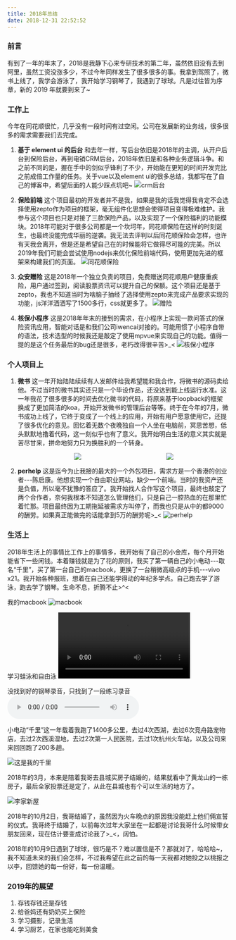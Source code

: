 ```yaml
---
title: 2018年总结
date: 2018-12-31 22:52:52
---
```


### 前言
有到了一年的年末了，2018是我静下心来专研技术的第二年，虽然依旧没有去到阿里，虽然工资没涨多少，不过今年同样发生了很多很多的事。我拿到驾照了，微书上线了，我学会游泳了，我开始学习钢琴了，我遇到了球球。凡是过往皆为序章，新的 2019 年就要到来了~

### 工作上
今年在同花顺很忙，几乎没有一段时间有过空闲。公司在发展新的业务线，很多很多的需求需要我们去完成。
1. **基于 element ui 的后台**
和去年一样，写后台依旧是2018年的主调，从开户后台到保险后台，再到电销CRM后台，2018年依旧是和各种业务逻辑斗争。和之前不同的是，握在手中的剑似乎锋利了不少，开始能在更短的时间开发完比之前成倍工作量的任务。关于vue以及element ui的很多总结，我都写在了自己的博客中，希望后面的人能少踩点坑吧~
![crm后台](https://fs.andylistudio.com/1548990199725.png)

2. **保险前端**
这个项目最初的开发者并不是我，如果是我的话我觉得我肯定不会选择使用zepto作为项目的框架，毫无组件化思想会使得项目变得极难维护。我参与这个项目也只是对接了三款保险产品，以及实现了一个保险福利的功能模块。2018年可能对于很多公司都是一个坎坷年，同花顺保险在这样的时刻诞生，也最终没能完成华丽的逆袭。我无法去评判以后同花顺保险会怎样，也许有天我会离开，但是还是希望自己在的时候能将它做得尽可能的完美。所以2019年我们可能会尝试使用nodejs来优化保险前端代码，使用更加先进的框架来构建我们的页面。
![同花顺保险](https://fs.andylistudio.com/1548990561831.png)

3. **众安赠险**
这是2018年一个独立负责的项目，免费赠送同花顺用户健康重疾险，用户通过签到，阅读股票资讯可以提升自己的保额。这个项目还是基于zepto，我也不知道当时为啥脑子抽经了选择使用zepto来完成产品要求实现的功能，js洋洋洒洒写了1500多行，css就更多了。
![赠险](https://fs.andylistudio.com/1548990646551.png)


4. **核保小程序**
这是2018年年末的接到的需求，在小程序上实现一款问答式的保险资讯应用，智能对话是和我们公司iwencai对接的。可能用惯了小程序自带的语法，技术选型的时候我还是敲定了使用mpvue来实现自己的功能。值得一提的是这个任务最后的bug还是很多，老朽改得很辛苦>_<
![核保小程序](https://fs.andylistudio.com/1548990825318.png)


### 个人项目上
1. **微书**
这一年开始陆陆续续有人发邮件给我希望能和我合作，将微书的源码卖给他。不过当时的微书其实还只是一个毕设作品，还没达到能上线运行水准。这一年我花了很多很多的时间去优化微书的代码，将原来基于loopback的框架换成了更加简洁的koa，开始开发微书的管理后台等等。终于在今年的7月，微书成功上线了，它终于变成了一个线上的应用，开始有用户愿意使用它，还提了很多优化的意见。回忆着无数个夜晚独自一个人坐在电脑前，冥思苦想，低头默默地撸着代码，这一刻似乎也有了意义。我开始明白生活的意义其实就是苦尽甘来，拼命地努力只为换胜利的一个转身。
<div style="display: flex; flex-flow: row nowrap; justify-content: center; align-items: center; width: 100%; overflow-x: auto; letter-spacing: 10px">
    <img style="flex: 1; margin-right: 10px; min-width: 200px" src="https://fs.andylistudio.com/1548990964344.jpeg" />
    <img style="flex: 1; margin-right: 10px; min-width: 200px" src="https://fs.andylistudio.com/1548990961838.jpeg" />
    <img style="flex: 1; min-width: 200px" src="https://fs.andylistudio.com/1548990959398.jpeg" />
</div>

2. **perhelp**
这是迄今为止我接的最大的一个外包项目，需求方是一个香港的创业者---陈启康。他想实现一个自由职业网站，缺少一个前端。当时的我资产还是负值，所以毫不犹豫的答应了。我开始找人合作写这个项目，最终也敲定了两个合作者，奈何我根本不知道怎么管理他们，只是自己一腔热血的在那里忙着忙那。项目最终因为工期拖延被需求方叫停了，而我也只是从中的都9000的酬劳。如果真正能做完的话能拿到5万的酬劳呢>_<
![perhelp](https://fs.andylistudio.com/1548991365197.png)

### 生活上
2018年生活上的事情比工作上的事情多，我开始有了自己的小金库，每个月开始能省下一些闲钱。本着赚钱就是为了花的原则，我买了第一辆自己的小电动---取名“千里”，买了第一台自己的macbook，更换了一台稍微高级点的手机---vivo x21。我开始各种报班，想着在自己还能学得动的年纪多学点。自己跑去学了游泳，跑去学了钢琴。生命不息，折腾不止>^<

我的macbook
![macbook](https://fs.andylistudio.com/1548997199619.jpeg)

学习蛙泳和自由泳
<video src="https://fs.andylistudio.com/1548996676146.mp4" controls></video>

没找到好的钢琴录音，只找到了一段练习录音
<audio src="https://fs.andylistudio.com/1548996316939.m4a" controls></audio>

小电动“千里”这一年载着我跑了1400多公里，去过4次西湖，去过6次竞舟路宠物店，去过2次西溪湿地，去过2次第一人民医院，去过1次杭州火车站，以及公司来来回回跑了200多趟。

![这是我的千里](https://fs.andylistudio.com/1548996507610.png)

2018年的3月，本来是陪着我哥去县城买房子结婚的，结果就看中了黄龙山的一栋房子，最后全家投票还是定了，从此在县城也有个可以生活的地方了。

![李家新屋](https://fs.andylistudio.com/1548996546995.png)

2018年的10月2日，我哥结婚了，虽然因为火车晚点的原因我没能赶上他们倆宣誓的仪式。我哥终于结婚了，以前每次过年大家坐在一起都是讨论我哥什么时候带女朋友回来，现在估计要变成讨论我了>_<，阔怕。

2018年的10月9日遇到了球球，很巧是不？难以置信是不？那就对了，哈哈哈~，我不知道未来的我们会怎样，不过我希望在此之前的每一天我都对她投之以桃报之以李，回馈她的每一份好，每一份温暖。

### 2019年的展望
1. 存钱存钱还是存钱
2. 给爸妈还有奶奶买上保险
3. 学习摄影，记录生活
4. 学习厨艺，在家也能吃到美食



